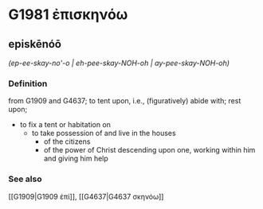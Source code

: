 # G1981 ἐπισκηνόω

## episkēnóō

_(ep-ee-skay-no'-o | eh-pee-skay-NOH-oh | ay-pee-skay-NOH-oh)_

### Definition

from G1909 and G4637; to tent upon, i.e., (figuratively) abide with; rest upon; 

- to fix a tent or habitation on
  - to take possession of and live in the houses
    - of the citizens
    - of the power of Christ descending upon one, working within him and giving him help

### See also

[[G1909|G1909 ἐπί]], [[G4637|G4637 σκηνόω]]
